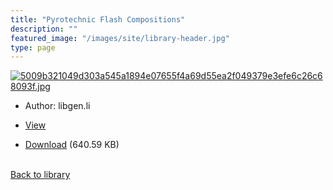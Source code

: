 ```yaml
---
title: "Pyrotechnic Flash Compositions"
description: ""
featured_image: "/images/site/library-header.jpg"
type: page
---
```


<a href="" target="_blank">![5009b321049d303a545a1894e07655f4a69d55ea2f049379e3efe6c26c68093f.jpg](/images/library/5009b321049d303a545a1894e07655f4a69d55ea2f049379e3efe6c26c68093f.jpg)</a>
* Author: libgen.li
* <a href="" target="_blank">View</a>

* [Download]() (640.59 KB)

<br />[Back to library](/library/)
